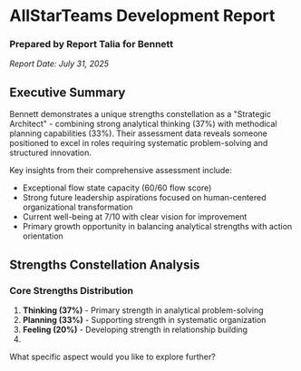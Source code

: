 # AllStarTeams Development Report
### Prepared by Report Talia for Bennett
*Report Date: July 31, 2025*

## Executive Summary

Bennett demonstrates a unique strengths constellation as a "Strategic Architect" - combining strong analytical thinking (37%) with methodical planning capabilities (33%). Their assessment data reveals someone positioned to excel in roles requiring systematic problem-solving and structured innovation.

Key insights from their comprehensive assessment include:
- Exceptional flow state capacity (60/60 flow score)
- Strong future leadership aspirations focused on human-centered organizational transformation
- Current well-being at 7/10 with clear vision for improvement
- Primary growth opportunity in balancing analytical strengths with action orientation

## Strengths Constellation Analysis

### Core Strengths Distribution
1. **Thinking (37%)** - Primary strength in analytical problem-solving
2. **Planning (33%)** - Supporting strength in systematic organization
3. **Feeling (20%)** - Developing strength in relationship building
4.

What specific aspect would you like to explore further?